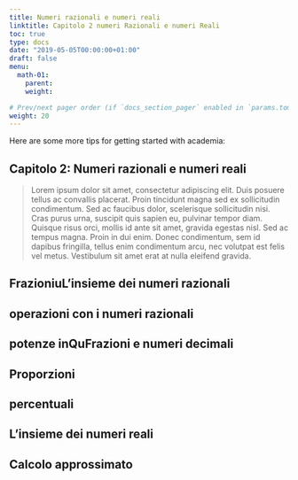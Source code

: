 ```yaml
---
title: Numeri razionali e numeri reali
linktitle: Capitolo 2 numeri Razionali e numeri Reali
toc: true
type: docs
date: "2019-05-05T00:00:00+01:00"
draft: false
menu:
  math-01:
    parent: 
    weight: 

# Prev/next pager order (if `docs_section_pager` enabled in `params.toml`)
weight: 20
---
```


Here are some more tips for getting started with academia:

## Capitolo 2: Numeri razionali e numeri reali

>Lorem ipsum dolor sit amet, consectetur adipiscing elit. Duis posuere tellus ac convallis placerat. Proin tincidunt magna sed ex sollicitudin condimentum. Sed ac faucibus dolor, scelerisque sollicitudin nisi. Cras purus urna, suscipit quis sapien eu, pulvinar tempor diam. Quisque risus orci, mollis id ante sit amet, gravida egestas nisl. Sed ac tempus magna. Proin in dui enim. Donec condimentum, sem id dapibus fringilla, tellus enim condimentum arcu, nec volutpat est felis vel metus. Vestibulum sit amet erat at nulla eleifend gravida.

## FrazioniuL’insieme  dei  numeri  razionali

## operazioni  con  i  numeri  razionali

## potenze  inQuFrazioni  e  numeri  decimali

## Proporzioni

## percentuali

## L’insieme  dei  numeri  reali

## Calcolo  approssimato